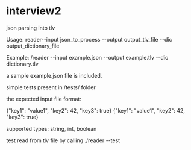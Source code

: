 # interview2
json parsing into tlv

Usage: reader--input json_to_process --output output_tlv_file --dic output_dictionary_file

Example: /reader --input example.json --output example.tlv --dic dictionary.tlv

a sample example.json file is included.

simple tests present in /tests/ folder

the expected input file format:

{"key1": "value1", "key2": 42, "key3": true}
{"key1": "value1", "key2": 42, "key3": true}

supported types: string, int, boolean

test read from tlv file by calling ./reader --test
